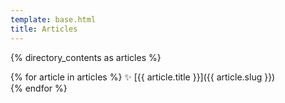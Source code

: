 ```yaml
---
template: base.html
title: Articles
---
```


{% directory_contents as articles %}

{% for article in articles %}
✨ [{{ article.title }}]({{ article.slug }})<br />
{% endfor %}

